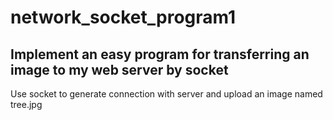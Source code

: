 # network_socket_program1
## Implement an easy program for transferring an image to my web server by socket
Use socket to generate connection with server and upload an image named tree.jpg
